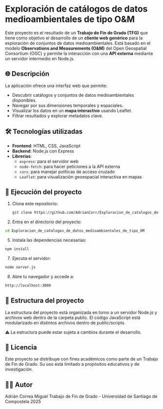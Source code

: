 # Exploración de catálogos de datos medioambientales de tipo O&M

Este proyecto es el resultado de un **Trabajo de Fin de Grado (TFG)** que tiene como objetivo el desarrollo de un **cliente web genérico** para la exploración de conjuntos de datos medioambientales. Está basado en el modelo **Observations and Measurements (O&M)** del Open Geospatial Consortium (OGC) y permite la interacción con una **API externa** mediante un servidor intermedio en Node.js.

## 🌐 Descripción

La aplicación ofrece una interfaz web que permite:

- Descubrir catálogos y conjuntos de datos medioambientales disponibles.
- Navegar por sus dimensiones temporales y espaciales.
- Visualizar los datos en un **mapa interactivo** usando Leaflet.
- Filtrar resultados y explorar metadatos clave.

## 🛠️ Tecnologías utilizadas

- **Frontend**: HTML, CSS, JavaScript  
- **Backend**: Node.js con Express  
- **Librerías**:
  - `express`: para el servidor web
  - `node-fetch`: para hacer peticiones a la API externa
  - `cors`: para manejar políticas de acceso cruzado
  - `Leaflet`: para visualización geoespacial interactiva en mapas

## 🚀 Ejecución del proyecto

1. Clona este repositorio:
   ```bash
   git clone https://github.com/AdrianCorr/Exploracion_de_catalogos_de_datos_medioambientales_de_tipo_OM.git
   ```
2. Entra en el directorio del proyecto:
  ```bash
cd Exploracion_de_catalogos_de_datos_medioambientales_de_tipo_OM
  ```
5. Instala las dependencias necesarias:
  ```bash
npm install
  ```
7. Ejecuta el servidor:
  ```bash
node server.js
  ```
8. Abre tu navegador y accede a:
  ```bash
http://localhost:3000
  ```

## 📁 Estructura del proyecto
La estructura del proyecto está organizada en torno a un servidor Node.js y archivos web dentro de la carpeta public. El código JavaScript está modularizado en distintos archivos dentro de public/scripts.

   ⚠️ La estructura puede estar sujeta a cambios durante el desarrollo.

## 📄 Licencia

Este proyecto se distribuye con fines académicos como parte de un Trabajo de Fin de Grado. Su uso está limitado a propósitos educativos y de investigación.

## 👨‍🎓 Autor

Adrián Correa Miguel
Trabajo de Fin de Grado - Universidad de Santiago de Compostela
2025
